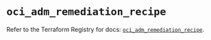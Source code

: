 # `oci_adm_remediation_recipe`

Refer to the Terraform Registry for docs: [`oci_adm_remediation_recipe`](https://registry.terraform.io/providers/hashicorp/oci/7.19.0/docs/resources/adm_remediation_recipe).
